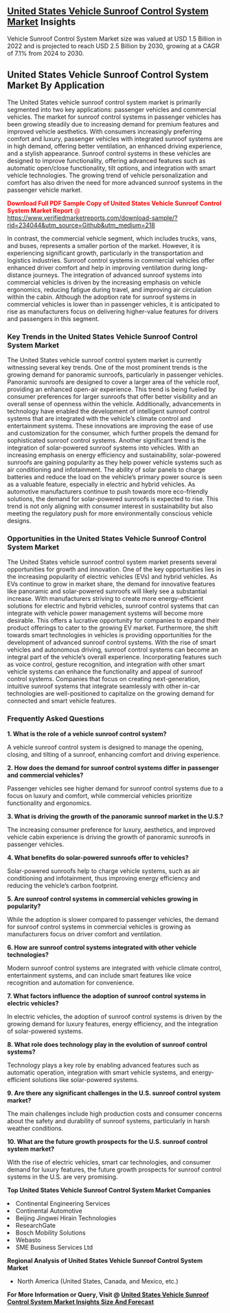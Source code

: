 <h2><a href="https://www.verifiedmarketreports.com/download-sample/?rid=234044&amp;utm_source=Github&amp;utm_medium=218" target="_blank">United States Vehicle Sunroof Control System Market</a> Insights</h2><p>Vehicle Sunroof Control System Market size was valued at USD 1.5 Billion in 2022 and is projected to reach USD 2.5 Billion by 2030, growing at a CAGR of 7.1% from 2024 to 2030.</p><p> <h2>United States Vehicle Sunroof Control System Market By Application</h2> The United States vehicle sunroof control system market is primarily segmented into two key applications: passenger vehicles and commercial vehicles. The market for sunroof control systems in passenger vehicles has been growing steadily due to increasing demand for premium features and improved vehicle aesthetics. With consumers increasingly preferring comfort and luxury, passenger vehicles with integrated sunroof systems are in high demand, offering better ventilation, an enhanced driving experience, and a stylish appearance. Sunroof control systems in these vehicles are designed to improve functionality, offering advanced features such as automatic open/close functionality, tilt options, and integration with smart vehicle technologies. The growing trend of vehicle personalization and comfort has also driven the need for more advanced sunroof systems in the passenger vehicle market. <p><span class=""><span style="color: #ff0000;"><strong>Download Full PDF Sample Copy of United States Vehicle Sunroof Control System Market Report</strong> @ </span><a href="https://www.verifiedmarketreports.com/download-sample/?rid=234044&amp;utm_source=Github&amp;utm_medium=218" target="_blank">https://www.verifiedmarketreports.com/download-sample/?rid=234044&amp;utm_source=Github&amp;utm_medium=218</a></span></p> In contrast, the commercial vehicle segment, which includes trucks, vans, and buses, represents a smaller portion of the market. However, it is experiencing significant growth, particularly in the transportation and logistics industries. Sunroof control systems in commercial vehicles offer enhanced driver comfort and help in improving ventilation during long-distance journeys. The integration of advanced sunroof systems into commercial vehicles is driven by the increasing emphasis on vehicle ergonomics, reducing fatigue during travel, and improving air circulation within the cabin. Although the adoption rate for sunroof systems in commercial vehicles is lower than in passenger vehicles, it is anticipated to rise as manufacturers focus on delivering higher-value features for drivers and passengers in this segment. <h3>Key Trends in the United States Vehicle Sunroof Control System Market</h3> The United States vehicle sunroof control system market is currently witnessing several key trends. One of the most prominent trends is the growing demand for panoramic sunroofs, particularly in passenger vehicles. Panoramic sunroofs are designed to cover a larger area of the vehicle roof, providing an enhanced open-air experience. This trend is being fueled by consumer preferences for larger sunroofs that offer better visibility and an overall sense of openness within the vehicle. Additionally, advancements in technology have enabled the development of intelligent sunroof control systems that are integrated with the vehicle’s climate control and entertainment systems. These innovations are improving the ease of use and customization for the consumer, which further propels the demand for sophisticated sunroof control systems. Another significant trend is the integration of solar-powered sunroof systems into vehicles. With an increasing emphasis on energy efficiency and sustainability, solar-powered sunroofs are gaining popularity as they help power vehicle systems such as air conditioning and infotainment. The ability of solar panels to charge batteries and reduce the load on the vehicle’s primary power source is seen as a valuable feature, especially in electric and hybrid vehicles. As automotive manufacturers continue to push towards more eco-friendly solutions, the demand for solar-powered sunroofs is expected to rise. This trend is not only aligning with consumer interest in sustainability but also meeting the regulatory push for more environmentally conscious vehicle designs. <h3>Opportunities in the United States Vehicle Sunroof Control System Market</h3> The United States vehicle sunroof control system market presents several opportunities for growth and innovation. One of the key opportunities lies in the increasing popularity of electric vehicles (EVs) and hybrid vehicles. As EVs continue to grow in market share, the demand for innovative features like panoramic and solar-powered sunroofs will likely see a substantial increase. With manufacturers striving to create more energy-efficient solutions for electric and hybrid vehicles, sunroof control systems that can integrate with vehicle power management systems will become more desirable. This offers a lucrative opportunity for companies to expand their product offerings to cater to the growing EV market. Furthermore, the shift towards smart technologies in vehicles is providing opportunities for the development of advanced sunroof control systems. With the rise of smart vehicles and autonomous driving, sunroof control systems can become an integral part of the vehicle’s overall experience. Incorporating features such as voice control, gesture recognition, and integration with other smart vehicle systems can enhance the functionality and appeal of sunroof control systems. Companies that focus on creating next-generation, intuitive sunroof systems that integrate seamlessly with other in-car technologies are well-positioned to capitalize on the growing demand for connected and smart vehicle features. <h3>Frequently Asked Questions</h3> <p><b>1. What is the role of a vehicle sunroof control system?</b></p> <p>A vehicle sunroof control system is designed to manage the opening, closing, and tilting of a sunroof, enhancing comfort and driving experience.</p> <p><b>2. How does the demand for sunroof control systems differ in passenger and commercial vehicles?</b></p> <p>Passenger vehicles see higher demand for sunroof control systems due to a focus on luxury and comfort, while commercial vehicles prioritize functionality and ergonomics.</p> <p><b>3. What is driving the growth of the panoramic sunroof market in the U.S.?</b></p> <p>The increasing consumer preference for luxury, aesthetics, and improved vehicle cabin experience is driving the growth of panoramic sunroofs in passenger vehicles.</p> <p><b>4. What benefits do solar-powered sunroofs offer to vehicles?</b></p> <p>Solar-powered sunroofs help to charge vehicle systems, such as air conditioning and infotainment, thus improving energy efficiency and reducing the vehicle’s carbon footprint.</p> <p><b>5. Are sunroof control systems in commercial vehicles growing in popularity?</b></p> <p>While the adoption is slower compared to passenger vehicles, the demand for sunroof control systems in commercial vehicles is growing as manufacturers focus on driver comfort and ventilation.</p> <p><b>6. How are sunroof control systems integrated with other vehicle technologies?</b></p> <p>Modern sunroof control systems are integrated with vehicle climate control, entertainment systems, and can include smart features like voice recognition and automation for convenience.</p> <p><b>7. What factors influence the adoption of sunroof control systems in electric vehicles?</b></p> <p>In electric vehicles, the adoption of sunroof control systems is driven by the growing demand for luxury features, energy efficiency, and the integration of solar-powered systems.</p> <p><b>8. What role does technology play in the evolution of sunroof control systems?</b></p> <p>Technology plays a key role by enabling advanced features such as automatic operation, integration with smart vehicle systems, and energy-efficient solutions like solar-powered systems.</p> <p><b>9. Are there any significant challenges in the U.S. sunroof control system market?</b></p> <p>The main challenges include high production costs and consumer concerns about the safety and durability of sunroof systems, particularly in harsh weather conditions.</p> <p><b>10. What are the future growth prospects for the U.S. sunroof control system market?</b></p> <p>With the rise of electric vehicles, smart car technologies, and consumer demand for luxury features, the future growth prospects for sunroof control systems in the U.S. are very promising.</p> </p><p><strong>Top United States Vehicle Sunroof Control System Market Companies</strong></p><div data-test-id=""><p><li>Continental Engineering Services</li><li> Continental Automotive</li><li> Beijing Jingwei Hirain Technologies</li><li> ResearchGate</li><li> Bosch Mobility Solutions</li><li> Webasto</li><li> SME Business Services Ltd</li></p><div><strong>Regional Analysis of&nbsp;United States Vehicle Sunroof Control System Market</strong></div><ul><li dir="ltr"><p dir="ltr">North America&nbsp;(United States, Canada, and Mexico, etc.)</p></li></ul><p><strong>For More Information or Query, Visit @&nbsp;</strong><strong><a href="https://www.verifiedmarketreports.com/product/vehicle-sunroof-control-system-market/?utm_source=Github&amp;utm_medium=218" target="_blank">United States Vehicle Sunroof Control System Market Insights Size And Forecast</a></strong></p></div>
